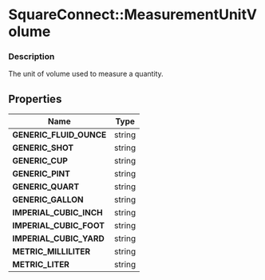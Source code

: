 # SquareConnect::MeasurementUnitVolume

### Description

The unit of volume used to measure a quantity.

## Properties
Name | Type
------------ | -------------
**GENERIC_FLUID_OUNCE** | string
**GENERIC_SHOT** | string
**GENERIC_CUP** | string
**GENERIC_PINT** | string
**GENERIC_QUART** | string
**GENERIC_GALLON** | string
**IMPERIAL_CUBIC_INCH** | string
**IMPERIAL_CUBIC_FOOT** | string
**IMPERIAL_CUBIC_YARD** | string
**METRIC_MILLILITER** | string
**METRIC_LITER** | string


